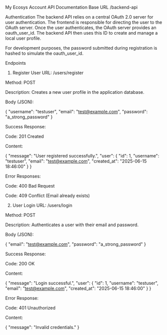 My Ecosys Account API Documentation
Base URL
/backend-api

Authentication
The backend API relies on a central OAuth 2.0 server for user authentication. The frontend is responsible for directing the user to the OAuth server. Once the user authenticates, the OAuth server provides an oauth_user_id. The backend API then uses this ID to create and manage a local user profile.

For development purposes, the password submitted during registration is hashed to simulate the oauth_user_id.

Endpoints
1. Register User
URL: /users/register

Method: POST

Description: Creates a new user profile in the application database.

Body (JSON):

{
  "username": "testuser",
  "email": "test@example.com",
  "password": "a_strong_password"
}

Success Response:

Code: 201 Created

Content:

{
  "message": "User registered successfully.",
  "user": {
    "id": 1,
    "username": "testuser",
    "email": "test@example.com",
    "created_at": "2025-06-15 18:46:00"
  }
}

Error Responses:

Code: 400 Bad Request

Code: 409 Conflict (Email already exists)

2. User Login
URL: /users/login

Method: POST

Description: Authenticates a user with their email and password.

Body (JSON):

{
  "email": "test@example.com",
  "password": "a_strong_password"
}

Success Response:

Code: 200 OK

Content:

{
  "message": "Login successful.",
  "user": {
    "id": 1,
    "username": "testuser",
    "email": "test@example.com",
    "created_at": "2025-06-15 18:46:00"
  }
}

Error Response:

Code: 401 Unauthorized

Content:

{
  "message": "Invalid credentials."
}

